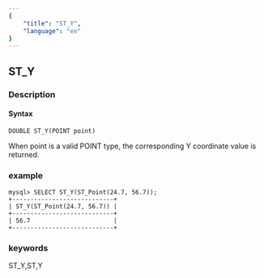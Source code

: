 ```yaml
---
{
    "title": "ST_Y",
    "language": "en"
}
---
```


## ST_Y
### Description
#### Syntax

`DOUBLE ST_Y(POINT point)`


When point is a valid POINT type, the corresponding Y coordinate value is returned.

### example

```
mysql> SELECT ST_Y(ST_Point(24.7, 56.7));
+----------------------------+
| ST_Y(ST_Point(24.7, 56.7)) |
+----------------------------+
| 56.7                       |
+----------------------------+
```
### keywords
ST_Y,ST,Y
